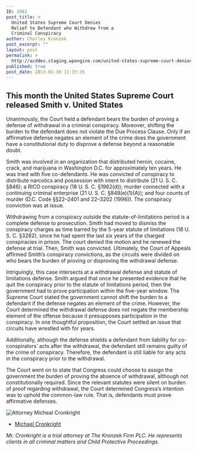 ```yaml
---
ID: 1982
post_title: >
  United States Supreme Court Denies
  Relief to Defendant who Withdrew from a
  Criminal Conspiracy
author: Charles Kronzek
post_excerpt: ""
layout: post
permalink: >
  http://acddev.staging.wpengine.com/united-states-supreme-court-denies-relief-to-defendant-who-withdrew-from-a-criminal-conspiracy.html
published: true
post_date: 2013-01-30 11:15:35
---
```

<h2>This month the United States Supreme Court released Smith v. United States</h2>
Unanimously, the Court held a defendant bears the burden of proving a defense of withdrawal in a criminal conspiracy. Moreover, shifting the burden to the defendant does not violate the Due Process Clause. Only if an affirmative defense negates an element of the crime does the government have a constitutional duty to disprove a defense beyond a reasonable doubt.

Smith was involved in an organization that distributed heroin, cocaine, crack, and marijuana in Washington D.C. for approximately ten years. He was tried with five co-defendants. He was convicted of conspiracy to distribute narcotics and possession with intent to distribute (21 U. S. C. §846); a RICO conspiracy (18 U. S. C. §1962(d)); murder connected with a continuing criminal enterprise (21 U. S. C. §848(e)(1)(A)); and four counts of murder (D.C. Code §§22–2401 and 22–3202 (1996)). The conspiracy conviction was at issue.

Withdrawing from a conspiracy outside the statute-of-limitations period is a complete defense to prosecution. Smith had moved to dismiss the conspiracy charges as time barred by the 5-year statute of limitations (18 U. S. C. §3282), since he had spent the last six years of the charged conspiracies in prison. The court denied the motion and he renewed the defense at trial. Then, Smith was convicted. Ultimately, the Court of Appeals affirmed Smith’s conspiracy convictions, as the circuits were divided on who bears the burden of proving or disproving the withdrawal defense.

Intriguingly, this case intersects at a withdrawal defense and statute of limitations defense. Smith argued that once he presented evidence that he quit the conspiracy prior to the statute of limitations period, then the government had to prove participation within the five-year window. The Supreme Court stated the government cannot shift the burden to a defendant if the defense negates an element of the crime. However, the Court determined the withdrawal defense does not negate the membership element of the offense because it presupposes participation in the conspiracy. In one thoughtful proposition, the Court settled an issue that circuits have wrestled with for years.

Additionally, although the defense shields a defendant from liability for co-conspirators’ acts after the withdrawal, the defendant still remains guilty of the crime of conspiracy. Therefore, the defendant is still liable for any acts in the conspiracy prior to the withdrawal.

The Court went on to state that Congress could choose to assign the government the burden of proving the absence of withdrawal, although not constitutionally required. Since the relevant statutes were silent on burden of proof regarding withdrawal, the Court determined Congress’s intention was to uphold the common-law rule. That is, defendants must prove affirmative defenses.

<img src="http://acddev.staging.wpengine.com/images/Cronkright.png" alt="Attorney Micheal Cronkright" />

- <a href="http://acddev.staging.wpengine.com/Trial-Attorneys.html#1">Michael Cronkright</a>

<em>Mr. Cronkright is a trial attorney at The Kronzek Firm PLC. He represents clients in all criminal matters and Child Protective Proceedings.</em>